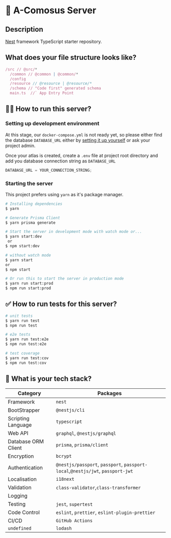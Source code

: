 # 🍍 A-Comosus Server

## Description

[Nest](https://github.com/nestjs/nest) framework TypeScript starter repository.

## What does your file structure looks like?

```js
/src // @src/*
  /common // @common | @common/*
  /config
  /resource // @resource | @resource/*
  /schema // "Code first" generated schema
  main.ts  //` App Entry Point
```

## 🏃‍♂️ How to run this server?

### Setting up development environment

At this stage, our `docker-compose.yml` is not ready yet, so please either find the database `DATABASE_URL` either by [setting it up yourself](https://www.mongodb.com/docs/atlas/getting-started/) or ask your project admin.

Once your atlas is created, create a `.env` file at project root directory and add you database connection string as `DATABASE_URL`

```js
DATABASE_URL = YOUR_CONNECTION_STRING;
```

### Starting the server

This project prefers using `yarn` as it's package manager.

```bash
# Installing dependencies
$ yarn

# Generate Prisma Client
$ yarn prisma generate

# Start the server in development mode with watch mode or...
$ yarn start:dev
 or
$ npm start:dev

# without watch mode
$ yarn start
or
$ npm start

# Or run this to start the server in production mode
$ yarn run start:prod
$ npm run start:prod
```

## ✅ How to run tests for this server?

```bash
# unit tests
$ yarn run test
$ npm run test

# e2e tests
$ yarn run test:e2e
$ npm run test:e2e

# test coverage
$ yarn run test:cov
$ npm run test:cov
```

## 🥞 What is your tech stack?

| Category            | Packages                                                                       |
| ------------------- | ------------------------------------------------------------------------------ |
| Framework           | `nest`                                                                         |
| BootStrapper        | `@nestjs/cli`                                                                  |
| Scripting Language  | `typescript`                                                                   |
| Web API             | `graphql`, `@nestjs/graphql`                                                   |
| Database ORM Client | `prisma`, `prisma/client`                                                      |
| Encryption          | `bcrypt`                                                                       |
| Authentication      | `@nestjs/passport`, `passport`, `passport-local`,`@nestjs/jwt`, `passport-jwt` |
| Localisation        | `i18next`                                                                      |
| Validation          | `class-validator`,`class-transformer`                                          |
| Logging             |                                                                                |
| Testing             | `jest`, `supertest`                                                            |
| Code Control        | `eslint`, `prettier`, `eslint-plugin-prettier`                                 |
| CI/CD               | `GitHub Actions`                                                               |
| `undefined`         | `lodash`                                                                       |
